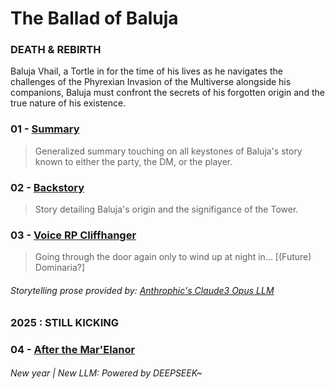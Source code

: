 # The Ballad of Baluja
### DEATH &amp; REBIRTH

Baluja Vhail, a Tortle in for the time of his lives as he navigates the challenges of the Phyrexian Invasion of the Multiverse alongside his companions, Baluja must confront the secrets of his forgotten origin and the true nature of his existence.

### 01 - [Summary](https://github.com/Avuja/baluja-vhail/blob/main/01%20-%20Overview.md)
> Generalized summary touching on all keystones of Baluja's story known to either the party, the DM, or the player.

### 02 - [Backstory](https://github.com/Avuja/baluja-vhail/blob/main/02%20-%20The%20Tower.md)
> Story detailing Baluja's origin and the signifigance of the Tower.

### 03 - [Voice RP Cliffhanger](https://github.com/Avuja/baluja-vhail/blob/main/03%20-%20Brief%20Respite.md)
> Going through the door again only to wind up at night in... [(Future) Dominaria?]

###### Storytelling prose provided by: [Anthrophic's Claude3 Opus LLM](https://www.anthropic.com/news/claude-3-family)

### 2025 :  STILL KICKING
### 04 - [After the Mar'Elanor](https://github.com/Avuja/baluja-vhail/blob/main/04%20-%20Fragmented%20Horizons.md)

###### New year | New LLM: Powered by DEEPSEEK~
